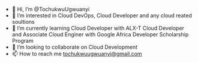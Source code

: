 - 👋 Hi, I’m @TochukwuUgwuanyi
- 👀 I’m interested in Cloud DevOps, Cloud Developer and any cloud reated soultions
- 🌱 I’m currently learning Cloud Developer with ALX-T Cloud Developer and Associate Cloud Enginer with Google Africa Developer Scholarship Program
- 💞️ I’m looking to collaborate on Cloud Development
- 📫 How to reach me tochukwuugwuanyi@gmail.com

<!---
TochukwuUgwuanyi/TochukwuUgwuanyi is a ✨ special ✨ repository because its `README.md` (this file) appears on your GitHub profile.
You can click the Preview link to take a look at your changes.
--->
